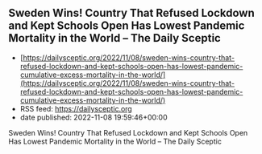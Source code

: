 ## Sweden Wins! Country That Refused Lockdown and Kept Schools Open Has Lowest Pandemic Mortality in the World – The Daily Sceptic
 - [https://dailysceptic.org/2022/11/08/sweden-wins-country-that-refused-lockdown-and-kept-schools-open-has-lowest-pandemic-cumulative-excess-mortality-in-the-world/](https://dailysceptic.org/2022/11/08/sweden-wins-country-that-refused-lockdown-and-kept-schools-open-has-lowest-pandemic-cumulative-excess-mortality-in-the-world/)
 - RSS feed: https://dailysceptic.org
 - date published: 2022-11-08 19:59:46+00:00

Sweden Wins! Country That Refused Lockdown and Kept Schools Open Has Lowest Pandemic Mortality in the World – The Daily Sceptic

